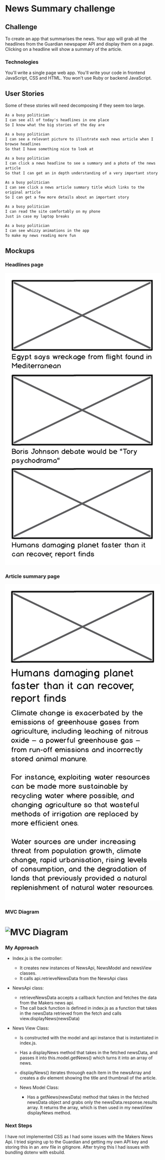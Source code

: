 # News Summary challenge

## Challenge

To create an app that summarises the news.
Your app will grab all the headlines from the Guardian newspaper API and display them on a page.  Clicking on a headline will show a summary of the article.

### Technologies

You'll write a single page web app.  You'll write your code in frontend JavaScript, CSS and HTML.  You won't use Ruby or backend JavaScript.

## User Stories

Some of these stories will need decomposing if they seem too large.

```
As a busy politician
I can see all of today's headlines in one place
So I know what the big stories of the day are
```

```
As a busy politician
I can see a relevant picture to illustrate each news article when I browse headlines
So that I have something nice to look at
```

```
As a busy politician
I can click a news headline to see a summary and a photo of the news article
So that I can get an in depth understanding of a very important story
```

```
As a busy politician
I can see click a news article summary title which links to the original article
So I can get a few more details about an important story
```

```
As a busy politician
I can read the site comfortably on my phone
Just in case my laptop breaks
```

```
As a busy politician
I can see whizzy animations in the app
To make my news reading more fun
```

## Mockups

### Headlines page

![Headlines page mockup](/images/news-summary-project-headlines-page-mockup.png)

### Article summary page

![Article page mockup](/images/news-summary-project-article-page-mockup.png)


### MVC Diagram

# ![MVC Diagram](https://github.com/sabrinalord/news-summary-challenge/blob/main/images/News_MVC_Diagram.png)


### My Approach

* Index.js is the controller: 
  * It creates new instances of NewsApi, NewsModel and newsView classes. 
  * It calls api.retrieveNewsData from the NewsApi class

* NewsApi class:
  * retrieveNewsData accepts a callback function and fetches the data from the Makers news api. 
  * The call back function is defined in index.js as a function that takes in the newsData retrieved from the fetch and calls view.displayNews(newsData)

* News View Class:
  * Is constructed with the model and api instance that is instantiated in index.js.
  * Has a displayNews method that takes in the fetched newsData, and passes it into this.model.getNews() which turns it into an array of news. 
  * displayNews() iterates throuogh each item in the newsArray and creates a div element showing the title and thumbnail of the article. 

  * News Model Class:
    * Has a getNews(newsData) method that takes in the fetched newsData object and grabs only the newsData.response.results array. It returns the array, which is then used in my newsView displayNews method. 

### Next Steps

I have not implemented CSS as I had some issues with the Makers News Api. I tried signing up to the Guardian and getting my own API key and storing this in an .env file in gitignore.  After trying this I had issues with bundling dotenv with esbuild. 
